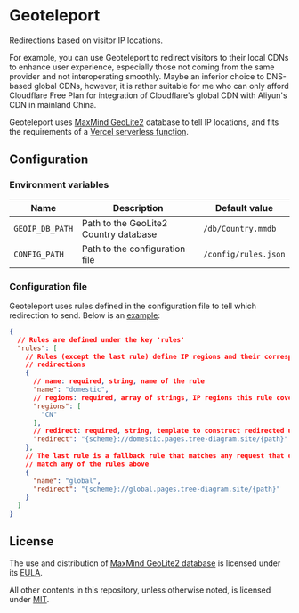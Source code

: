 # Geoteleport

Redirections based on visitor IP locations.

For example, you can use Geoteleport to redirect visitors to their local CDNs to enhance user experience, especially those not coming from the same provider and not interoperating smoothly. Maybe an inferior choice to DNS-based global CDNs, however, it is rather suitable for me who can only afford Cloudflare Free Plan for integration of Cloudflare's global CDN with Aliyun's CDN in mainland China.

Geoteleport uses [MaxMind GeoLite2](https://dev.maxmind.com/geoip/geoip2/geolite2/) database to tell IP locations, and fits the requirements of a [Vercel serverless function](https://vercel.com/docs/serverless-functions/introduction).

## Configuration

### Environment variables

| Name            | Description                           | Default value        |
| --------------- | ------------------------------------- | -------------------- |
| `GEOIP_DB_PATH` | Path to the GeoLite2 Country database | `/db/Country.mmdb`   |
| `CONFIG_PATH`   | Path to the configuration file        | `/config/rules.json` |

### Configuration file

Geoteleport uses rules defined in the configuration file to tell which redirection to send. Below is an [example](config/rules.json):

```json
{
  // Rules are defined under the key 'rules'
  "rules": [
    // Rules (except the last rule) define IP regions and their corresponding
    // redirections
    {
      // name: required, string, name of the rule
      "name": "domestic",
      // regions: required, array of strings, IP regions this rule covers
      "regions": [
        "CN"
      ],
      // redirect: required, string, template to construct redirected urls
      "redirect": "{scheme}://domestic.pages.tree-diagram.site/{path}"
    },
    // The last rule is a fallback rule that matches any request that does not
    // match any of the rules above
    {
      "name": "global",
      "redirect": "{scheme}://global.pages.tree-diagram.site/{path}"
    }
  ]
}
```

## License

The use and distribution of [MaxMind GeoLite2 database](db/Country.mmdb) is licensed under its [EULA](https://www.maxmind.com/en/geolite2/eula).

All other contents in this repository, unless otherwise noted, is licensed under [MIT](LICENSE).